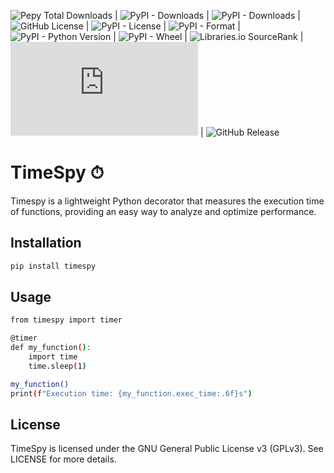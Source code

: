 ![Pepy Total Downloads](https://img.shields.io/pepy/dt/timespy) |  ![PyPI - Downloads](https://img.shields.io/pypi/dm/timespy) | ![PyPI - Downloads](https://img.shields.io/pypi/dd/timespy) | ![GitHub License](https://img.shields.io/github/license/croketillo/timespy) | ![PyPI - License](https://img.shields.io/pypi/l/timespy) | ![PyPI - Format](https://img.shields.io/pypi/format/timespy) | ![PyPI - Python Version](https://img.shields.io/pypi/pyversions/timespy) | ![PyPI - Wheel](https://img.shields.io/pypi/wheel/timespy) | ![Libraries.io SourceRank](https://img.shields.io/librariesio/sourcerank/pypi/timespy?color=00a135) | ![GitHub file size in bytes](https://img.shields.io/github/size/croketillo/timespy/src%2Ftimespy%2Ftimespy.py) | ![GitHub Release](https://img.shields.io/github/v/release/croketillo/timespy)


# TimeSpy ⏱
Timespy is a lightweight Python decorator that measures the execution time of functions, providing an easy way to analyze and optimize performance.

## Installation
```sh
pip install timespy
```

## Usage

```sh
from timespy import timer

@timer
def my_function():
    import time
    time.sleep(1)

my_function()
print(f"Execution time: {my_function.exec_time:.6f}s")
```

## License

TimeSpy is licensed under the GNU General Public License v3 (GPLv3).
See LICENSE for more details.